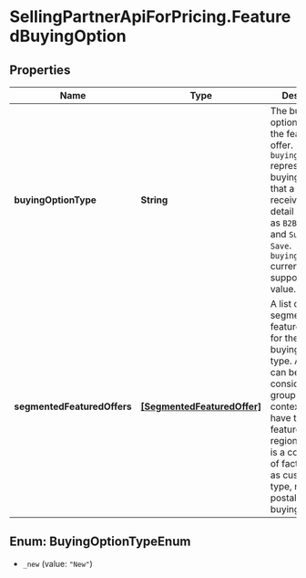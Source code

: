 # SellingPartnerApiForPricing.FeaturedBuyingOption

## Properties
Name | Type | Description | Notes
------------ | ------------- | ------------- | -------------
**buyingOptionType** | **String** | The buying option type for the featured offer. `buyingOptionType` represents the buying options that a customer receives on the detail page, such as `B2B`, `Fresh`, and `Subscribe n Save`. `buyingOptionType` currently supports `NEW` as a value. | 
**segmentedFeaturedOffers** | [**[SegmentedFeaturedOffer]**](SegmentedFeaturedOffer.md) | A list of segmented featured offers for the current buying option type. A segment can be considered as a group of regional contexts that all have the same featured offer. A regional context is a combination of factors such as customer type, region, or postal code and buying option. | 


<a name="BuyingOptionTypeEnum"></a>
## Enum: BuyingOptionTypeEnum


* `_new` (value: `"New"`)




